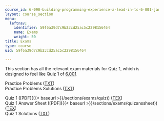 ```yaml
---
course_id: 6-090-building-programming-experience-a-lead-in-to-6-001-january-iap-2005
layout: course_section
menu:
  leftnav:
    identifier: 59f6a39d7c9b23cd25ac5c2298156464
    name: Exams
    weight: 50
title: Exams
type: course
uid: 59f6a39d7c9b23cd25ac5c2298156464

---
```


This section has all the relevant exam materials for Quiz 1, which is designed to feel like Quiz 1 of [6.001](/courses/6-001-structure-and-interpretation-of-computer-programs-spring-2005).

Practice Problems ([TXT](/courses/electrical-engineering-and-computer-science/6-090-building-programming-experience-a-lead-in-to-6-001-january-iap-2005/exams/quizpractice.txt))  
Practice Problems Solutions ([TXT](/courses/electrical-engineering-and-computer-science/6-090-building-programming-experience-a-lead-in-to-6-001-january-iap-2005/exams/quizpracticeans.txt))

Quiz 1 ([PDF]({{< baseurl >}}/sections/exams/quiz)) ([TEX](/courses/electrical-engineering-and-computer-science/6-090-building-programming-experience-a-lead-in-to-6-001-january-iap-2005/exams/quiz.tex))  
Quiz 1 Answer Sheet ([PDF]({{< baseurl >}}/sections/exams/quizanssheet)) ([TEX](/courses/electrical-engineering-and-computer-science/6-090-building-programming-experience-a-lead-in-to-6-001-january-iap-2005/exams/quizanssheet.tex))  
Quiz 1 Solutions ([TXT](/courses/electrical-engineering-and-computer-science/6-090-building-programming-experience-a-lead-in-to-6-001-january-iap-2005/exams/quizsolns.txt))